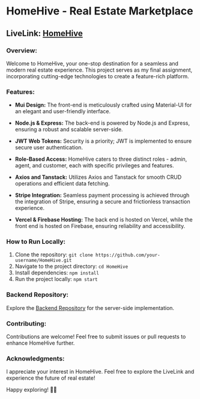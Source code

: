 # HomeHive - Real Estate Marketplace

## LiveLink: [HomeHive](https://homehive-84c83.web.app/)

### Overview:

Welcome to HomeHive, your one-stop destination for a seamless and modern real estate experience. This project serves as my final assignment, incorporating cutting-edge technologies to create a feature-rich platform.

### Features:

- **Mui Design:** The front-end is meticulously crafted using Material-UI for an elegant and user-friendly interface.
  
- **Node.js & Express:** The back-end is powered by Node.js and Express, ensuring a robust and scalable server-side.

- **JWT Web Tokens:** Security is a priority; JWT is implemented to ensure secure user authentication.

- **Role-Based Access:** HomeHive caters to three distinct roles - admin, agent, and customer, each with specific privileges and features.

- **Axios and Tanstack:** Utilizes Axios and Tanstack for smooth CRUD operations and efficient data fetching.

- **Stripe Integration:** Seamless payment processing is achieved through the integration of Stripe, ensuring a secure and frictionless transaction experience.

- **Vercel & Firebase Hosting:** The back end is hosted on Vercel, while the front end is hosted on Firebase, ensuring reliability and accessibility.

### How to Run Locally:

1. Clone the repository: `git clone https://github.com/your-username/HomeHive.git`
2. Navigate to the project directory: `cd HomeHive`
3. Install dependencies: `npm install`
4. Run the project locally: `npm start`

### Backend Repository:

Explore the [Backend Repository](https://github.com/tawhid-choudhury/home-hive-Real-estate-website-server) for the server-side implementation.

### Contributing:

Contributions are welcome! Feel free to submit issues or pull requests to enhance HomeHive further.

### Acknowledgments:

I appreciate your interest in HomeHive. Feel free to explore the LiveLink and experience the future of real estate!

Happy exploring! 🏡✨
